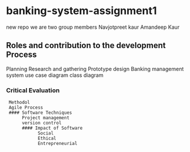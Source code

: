 # banking-system-assignment1
new repo
we are two group members
Navjotpreet kaur
Amandeep Kaur
## Roles and contribution to the development Process
   Planning
   Research and gathering
    Prototype design
  Banking management system use case diagram
  class diagram
  ### Critical Evaluation
     Methodol
     Agile Process
     #### Software Techniques
          Project management 
          version control
          #### Impact of Software 
                Social
                Ethical 
                Entrepreneurial
          
  

